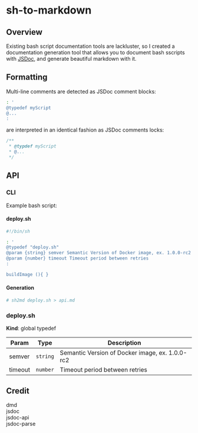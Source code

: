 # sh-to-markdown

## Overview

Existing bash script documentation tools are lackluster, so I created a documentation generation tool that allows you to document bash sscripts with [JSDoc](usejsdoc.org), and generate beautiful markdown with it.

## Formatting

Multi-line comments are detected as JSDoc comment blocks:

```bash
: '
@typedef myScript
@...
:
```

are interpreted in an identical fashion as JSDoc comments locks:

```javascript
/**
 * @typdef myScript
 * @...
 */
```

## API

### CLI

Example bash script: 

#### deploy.sh

```bash
#!/bin/sh

: '
@typedef "deploy.sh"
@param {string} semver Semantic Version of Docker image, ex. 1.0.0-rc2
@param {number} timeout Timeout period between retries
:

buildImage (){ }

```

#### Generation

```bash
# sh2md deploy.sh > api.md
```


<a name="you"></a>

### deploy.sh
**Kind**: global typedef

| Param | Type | Description |
| --- | --- | --- |
| semver | <code>string</code> | Semantic Version of Docker image, ex. 1.0.0-rc2 |
| timeout | <code>number</code> | Timeout period between retries


## Credit

dmd  
jsdoc  
jsdoc-api  
jsdoc-parse